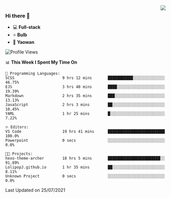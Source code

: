 <img  align="right" src="https://github-readme-stats.vercel.app/api?username=LolipopJ&show_icons=true&count_private=true&hide_title=true&include_all_commits=true&theme=vue">

### Hi there 👋

- :computer: **Full-stack**
- :star: **Bulb**
- :pill: **Yaowan**

<!--START_SECTION:waka-->
![Profile Views](http://img.shields.io/badge/Profile%20Views-1-blue)

📊 **This Week I Spent My Time On** 

```text
💬 Programming Languages: 
SCSS                     9 hrs 12 mins       ███████████░░░░░░░░░░░░░░   46.75% 
EJS                      3 hrs 48 mins       ████░░░░░░░░░░░░░░░░░░░░░   19.39% 
Markdown                 2 hrs 35 mins       ███░░░░░░░░░░░░░░░░░░░░░░   13.13% 
JavaScript               2 hrs 3 mins        ██░░░░░░░░░░░░░░░░░░░░░░░   10.45% 
YAML                     1 hr 25 mins        █░░░░░░░░░░░░░░░░░░░░░░░░   7.22%

🔥 Editors: 
VS Code                  19 hrs 41 mins      █████████████████████████   100.0% 
Powerpoint               0 secs              ░░░░░░░░░░░░░░░░░░░░░░░░░   0.0%

🐱‍💻 Projects: 
hexo-theme-archer        18 hrs 5 mins       ███████████████████████░░   91.89% 
LolipopJ.github.io       1 hr 35 mins        ██░░░░░░░░░░░░░░░░░░░░░░░   8.11% 
Unknown Project          0 secs              ░░░░░░░░░░░░░░░░░░░░░░░░░   0.0%

```


 Last Updated on 25/07/2021
<!--END_SECTION:waka-->
